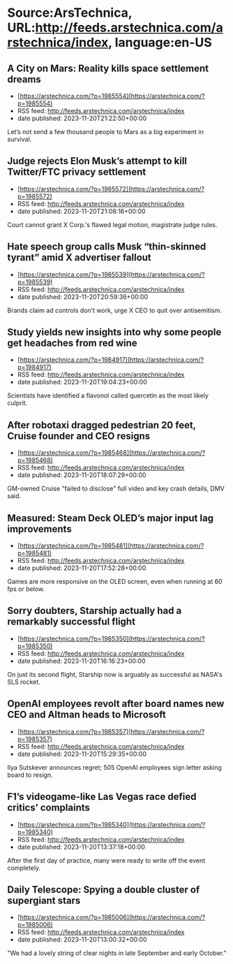 # Source:ArsTechnica, URL:http://feeds.arstechnica.com/arstechnica/index, language:en-US

## A City on Mars: Reality kills space settlement dreams
 - [https://arstechnica.com/?p=1985554](https://arstechnica.com/?p=1985554)
 - RSS feed: http://feeds.arstechnica.com/arstechnica/index
 - date published: 2023-11-20T21:22:50+00:00

Let’s not send a few thousand people to Mars as a big experiment in survival.

## Judge rejects Elon Musk’s attempt to kill Twitter/FTC privacy settlement
 - [https://arstechnica.com/?p=1985572](https://arstechnica.com/?p=1985572)
 - RSS feed: http://feeds.arstechnica.com/arstechnica/index
 - date published: 2023-11-20T21:08:16+00:00

Court cannot grant X Corp.'s flawed legal motion, magistrate judge rules.

## Hate speech group calls Musk “thin-skinned tyrant” amid X advertiser fallout
 - [https://arstechnica.com/?p=1985539](https://arstechnica.com/?p=1985539)
 - RSS feed: http://feeds.arstechnica.com/arstechnica/index
 - date published: 2023-11-20T20:59:36+00:00

Brands claim ad controls don’t work, urge X CEO to quit over antisemitism.

## Study yields new insights into why some people get headaches from red wine
 - [https://arstechnica.com/?p=1984917](https://arstechnica.com/?p=1984917)
 - RSS feed: http://feeds.arstechnica.com/arstechnica/index
 - date published: 2023-11-20T19:04:23+00:00

Scientists have identified a flavonol called quercetin as the most likely culprit.

## After robotaxi dragged pedestrian 20 feet, Cruise founder and CEO resigns
 - [https://arstechnica.com/?p=1985468](https://arstechnica.com/?p=1985468)
 - RSS feed: http://feeds.arstechnica.com/arstechnica/index
 - date published: 2023-11-20T18:07:29+00:00

GM-owned Cruise "failed to disclose" full video and key crash details, DMV said.

## Measured: Steam Deck OLED’s major input lag improvements
 - [https://arstechnica.com/?p=1985481](https://arstechnica.com/?p=1985481)
 - RSS feed: http://feeds.arstechnica.com/arstechnica/index
 - date published: 2023-11-20T17:52:28+00:00

Games are more responsive on the OLED screen, even when running at 60 fps or below.

## Sorry doubters, Starship actually had a remarkably successful flight
 - [https://arstechnica.com/?p=1985350](https://arstechnica.com/?p=1985350)
 - RSS feed: http://feeds.arstechnica.com/arstechnica/index
 - date published: 2023-11-20T16:16:23+00:00

On just its second flight, Starship now is arguably as successful as NASA's SLS rocket.

## OpenAI employees revolt after board names new CEO and Altman heads to Microsoft
 - [https://arstechnica.com/?p=1985357](https://arstechnica.com/?p=1985357)
 - RSS feed: http://feeds.arstechnica.com/arstechnica/index
 - date published: 2023-11-20T15:29:35+00:00

Ilya Sutskever announces regret; 505 OpenAI employees sign letter asking board to resign.

## F1’s videogame-like Las Vegas race defied critics’ complaints
 - [https://arstechnica.com/?p=1985340](https://arstechnica.com/?p=1985340)
 - RSS feed: http://feeds.arstechnica.com/arstechnica/index
 - date published: 2023-11-20T13:37:18+00:00

After the first day of practice, many were ready to write off the event completely.

## Daily Telescope: Spying a double cluster of supergiant stars
 - [https://arstechnica.com/?p=1985006](https://arstechnica.com/?p=1985006)
 - RSS feed: http://feeds.arstechnica.com/arstechnica/index
 - date published: 2023-11-20T13:00:32+00:00

"We had a lovely string of clear nights in late September and early October."

